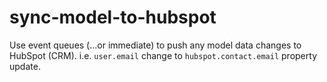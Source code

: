 # sync-model-to-hubspot
Use event queues (...or immediate) to push any model data changes to HubSpot (CRM). i.e. `user.email` change to `hubspot.contact.email` property update.
